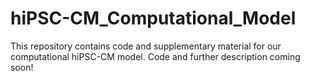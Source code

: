 # hiPSC-CM_Computational_Model
This repository contains code and supplementary material for our computational hiPSC-CM model. Code and further description coming soon!
